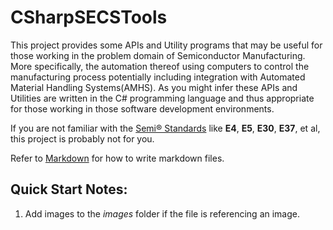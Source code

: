 # **CSharpSECSTools**
This project provides some APIs and Utility programs that may be useful for those working in the problem domain of Semiconductor Manufacturing.  More specifically, the automation thereof using computers to control the manufacturing process potentially including integration with Automated Material Handling Systems(AMHS).  As you might infer these APIs and Utilities are written in the C# programming language and thus appropriate for those working in those software development environments.

If you are not familiar with the [Semi&reg; Standards](https://www.semi.org/en/standards) like **E4**, **E5**, **E30**, **E37**, et al, this project is probably not for you.


Refer to [Markdown](http://daringfireball.net/projects/markdown/) for how to write markdown files.
## Quick Start Notes:
1. Add images to the *images* folder if the file is referencing an image.
